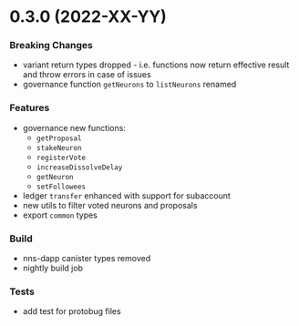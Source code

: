 # 0.3.0 (2022-XX-YY)

### Breaking Changes

- variant return types dropped - i.e. functions now return effective result and throw errors in case of issues
- governance function `getNeurons` to `listNeurons` renamed

### Features

- governance new functions:
  - `getProposal`
  - `stakeNeuron`
  - `registerVote`
  - `increaseDissolveDelay`
  - `getNeuron`
  - `setFollowees`
- ledger `transfer` enhanced with support for subaccount  
- new utils to filter voted neurons and proposals
- export `common` types

### Build

- nns-dapp canister types removed
- nightly build job

### Tests

- add test for protobug files
